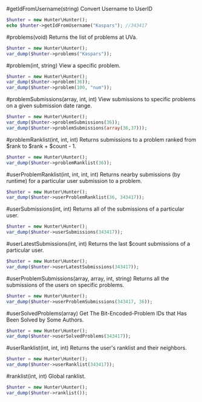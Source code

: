 #getIdFromUsername(string)
Convert Username to UserID
```PHP
$hunter = new Hunter\Hunter();
echo $hunter->getIdFromUsername("Kaspars"); //343417
```
#problems(void)
Returns the list of problems at UVa.
```PHP
$hunter = new Hunter\Hunter();
var_dump($hunter->problems("Kaspars"));
```
#problem(int, string)
View a specific problem.
```PHP
$hunter = new Hunter\Hunter();
var_dump($hunter->problem(36));
var_dump($hunter->problem(100, "num"));
```
#problemSubmissions(array, int, int)
View submissions to specific problems on a given submission date range.
```PHP
$hunter = new Hunter\Hunter();
var_dump($hunter->problemSubmissions(36));
var_dump($hunter->problemSubmissions(array(36,37)));
```
#problemRanklist(int, int, int)
Returns submissions to a problem ranked from $rank to $rank + $count - 1.
```PHP
$hunter = new Hunter\Hunter();
var_dump($hunter->problemRanklist(36));
```
#userProblemRanklist(int, int, int, int)
Returns nearby submissions (by runtime) for a particular user submission to a problem.
```PHP
$hunter = new Hunter\Hunter();
var_dump($hunter->userProblemRanklist(36, 343417));
```
#userSubmissions(int, int)
Returns all of the submissions of a particular user.
```PHP
$hunter = new Hunter\Hunter();
var_dump($hunter->userSubmissions(343417));
```
#userLatestSubmissions(int, int)
Returns the last $count submissions of a particular user.
```PHP
$hunter = new Hunter\Hunter();
var_dump($hunter->userLatestSubmissions(343417));
```
#userProblemSubmissions(array, array, int, string)
Returns all the submissions of the users on specific problems.
```PHP
$hunter = new Hunter\Hunter();
var_dump($hunter->userProblemSubmissions(343417, 36));
```
#userSolvedProblems(array)
Get The Bit-Encoded-Problem IDs that Has Been Solved by Some Authors.
```PHP
$hunter = new Hunter\Hunter();
var_dump($hunter->userSolvedProblems(343417));
```
#userRanklist(int, int, int)
Returns the user's ranklist and their neighbors.
```PHP
$hunter = new Hunter\Hunter();
var_dump($hunter->userRanklist(343417));
```
#ranklist(int, int)
Global ranklist.
```PHP
$hunter = new Hunter\Hunter();
var_dump($hunter->ranklist());
```

